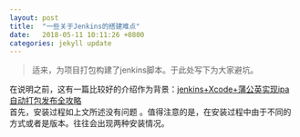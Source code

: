 ```yaml
---
layout: post
title:  "一些关于Jenkins的搭建难点"
date:   2018-05-11 10:11:26 +0800
categories: jekyll update
---
```

>适来，为项目打包构建了jenkins脚本。于此处写下为大家避坑。    

 在说明之前，这有一篇比较好的介绍作为背景：[jenkins+Xcode+蒲公英实现ipa自动打包发布全攻略](https://www.jianshu.com/p/ed124917d6c6)  
 首先，安装过程如上文所述没有问题 。值得注意的是，在安装过程中由于不同的方式或者是版本。往往会出现两种安装情况。  





